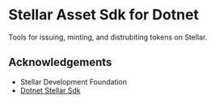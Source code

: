 
# Stellar Asset Sdk for Dotnet

Tools for issuing, minting, and distrubiting tokens on Stellar.

## Acknowledgements

- Stellar Development Foundation
- [Dotnet Stellar Sdk](https://github.com/elucidsoft/dotnet-stellar-sdk)

<!-- Disclaimer -->

<!-- This readme is a modification of https://github.com/othneildrew/Best-README-Template that is licensed under MIT -->
